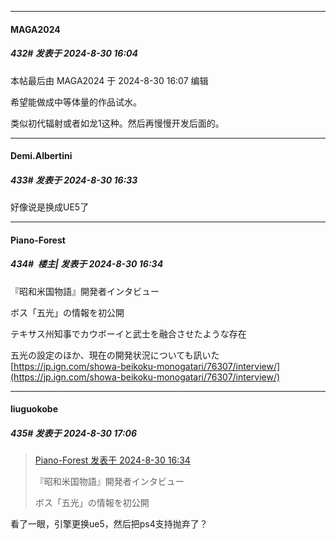 ﻿
*****

####  MAGA2024  
##### 432#       发表于 2024-8-30 16:04

 本帖最后由 MAGA2024 于 2024-8-30 16:07 编辑 

希望能做成中等体量的作品试水。

类似初代辐射或者如龙1这种。然后再慢慢开发后面的。


*****

####  Demi.Albertini  
##### 433#       发表于 2024-8-30 16:33

好像说是换成UE5了

*****

####  Piano-Forest  
##### 434#         楼主| 发表于 2024-8-30 16:34

『昭和米国物語』開発者インタビュー

ボス「五光」の情報を初公開

テキサス州知事でカウボーイと武士を融合させたような存在

五光の設定のほか、現在の開発状況についても訊いた
[https://jp.ign.com/showa-beikoku-monogatari/76307/interview/](https://jp.ign.com/showa-beikoku-monogatari/76307/interview/)


*****

####  liuguokobe  
##### 435#       发表于 2024-8-30 17:06

<blockquote><a href="httphttps://bbs.saraba1st.com/2b/forum.php?mod=redirect&amp;goto=findpost&amp;pid=66065468&amp;ptid=2045378" target="_blank">Piano-Forest 发表于 2024-8-30 16:34</a>

『昭和米国物語』開発者インタビュー

ボス「五光」の情報を初公開</blockquote>
看了一眼，引擎更换ue5，然后把ps4支持抛弃了？

